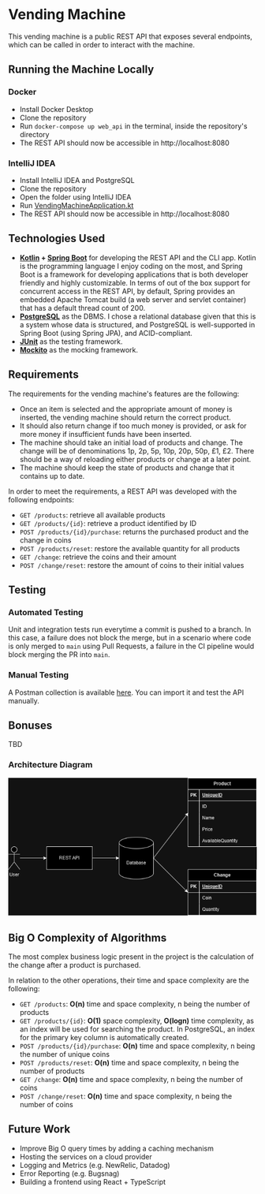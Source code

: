 # Vending Machine

This vending machine is a public REST API that exposes several endpoints, which can be called in order to interact with the machine.

## Running the Machine Locally

### Docker

- Install Docker Desktop
- Clone the repository
- Run `docker-compose up web_api` in the terminal, inside the repository's directory
- The REST API should now be accessible in http://localhost:8080

### IntelliJ IDEA

- Install IntelliJ IDEA and PostgreSQL
- Clone the repository
- Open the folder using IntelliJ IDEA
- Run [VendingMachineApplication.kt](/src/main/kotlin/diogoandrebotas/onfido/vendingmachine/VendingMachineApplication.kt)
- The REST API should now be accessible in http://localhost:8080

## Technologies Used

- **[Kotlin](https://kotlinlang.org/) + [Spring Boot](https://spring.io/projects/spring-boot)** for developing the REST API and the CLI app. Kotlin is the programming language I enjoy coding on the most, and Spring Boot is a framework for developing applications that is both developer friendly and highly customizable. In terms of out of the box support for concurrent access in the REST API, by default, Spring provides an embedded Apache Tomcat build (a web server and servlet container) that has a default thread count of 200.
- **[PostgreSQL](https://www.postgresql.org/)** as the DBMS. I chose a relational database given that this is a system whose data is structured, and PostgreSQL is well-supported in Spring Boot (using Spring JPA), and ACID-compliant.
- **[JUnit](https://junit.org/junit5/)** as the testing framework.
- **[Mockito](https://site.mockito.org/)** as the mocking framework.

## Requirements

The requirements for the vending machine's features are the following:
- Once an item is selected and the appropriate amount of money is inserted, the vending machine should return the correct product.
- It should also return change if too much money is provided, or ask for more money if insufficient funds have been inserted.
- The machine should take an initial load of products and change. The change will be of denominations 1p, 2p, 5p, 10p, 20p, 50p, £1, £2. There should be a way of reloading either products or change at a later point.
- The machine should keep the state of products and change that it contains up to date.

In order to meet the requirements, a REST API was developed with the following endpoints:
- `GET /products`: retrieve all available products
- `GET /products/{id}`: retrieve a product identified by ID
- `POST /products/{id}/purchase`: returns the purchased product and the change in coins
- `POST /products/reset`: restore the available quantity for all products
- `GET /change`: retrieve the coins and their amount
- `POST /change/reset`: restore the amount of coins to their initial values

## Testing

### Automated Testing

Unit and integration tests run everytime a commit is pushed to a branch. In this case, a failure does not block the merge, but in a scenario where code is only merged to `main` using Pull Requests, a failure in the CI pipeline would block merging the PR into `main`.

### Manual Testing

A Postman collection is available [here](Vending%20Machine.postman_collection.json). You can import it and test the API manually.

## Bonuses

TBD

### Architecture Diagram

![Architecture Diagram](/resources/architecture_diagram.drawio.png)

## Big O Complexity of Algorithms

The most complex business logic present in the project is the calculation of the change after a product is purchased.

In relation to the other operations, their time and space complexity are the following:
- `GET /products`: **O(n)** time and space complexity, n being the number of products
- `GET /products/{id}`: **O(1)** space complexity, **O(logn)** time complexity, as an index will be used for searching the product. In PostgreSQL, an index for the primary key column is automatically created.
- `POST /products/{id}/purchase`: **O(n)** time and space complexity, n being the number of unique coins
- `POST /products/reset`: **O(n)** time and space complexity, n being the number of products
- `GET /change`: **O(n)** time and space complexity, n being the number of coins
- `POST /change/reset`:  **O(n)** time and space complexity, n being the number of coins

## Future Work

- Improve Big O query times by adding a caching mechanism
- Hosting the services on a cloud provider
- Logging and Metrics (e.g. NewRelic, Datadog)
- Error Reporting (e.g. Bugsnag)
- Building a frontend using React + TypeScript
